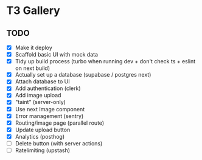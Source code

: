 # T3 Gallery

## TODO

- [x] Make it deploy
- [x] Scaffold basic UI with mock data
- [x] Tidy up build process (turbo when running dev + don't check ts + eslint on next build)
- [x] Actually set up a database (supabase / postgres next)
- [x] Attach database to UI
- [x] Add authentication (clerk)
- [x] Add image upload
- [x] "taint" (server-only)
- [x] Use next Image component
- [x] Error management (sentry)
- [x] Routing/image page (parallel route)
- [x] Update upload button
- [x] Analytics (posthog)
- [ ] Delete button (with server actions)
- [ ] Ratelimiting (upstash)
